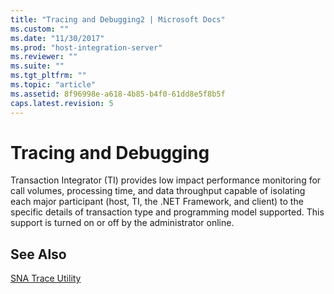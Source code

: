 ```yaml
---
title: "Tracing and Debugging2 | Microsoft Docs"
ms.custom: ""
ms.date: "11/30/2017"
ms.prod: "host-integration-server"
ms.reviewer: ""
ms.suite: ""
ms.tgt_pltfrm: ""
ms.topic: "article"
ms.assetid: 8f96998e-a618-4b85-b4f0-61dd8e5f8b5f
caps.latest.revision: 5
---
```

# Tracing and Debugging
Transaction Integrator (TI) provides low impact performance monitoring for call volumes, processing time, and data throughput capable of isolating each major participant (host, TI, the .NET Framework, and client) to the specific details of transaction type and programming model supported. This support is turned on or off by the administrator online.  
  
## See Also  
 [SNA Trace Utility](../core/sna-trace-utility2.md)